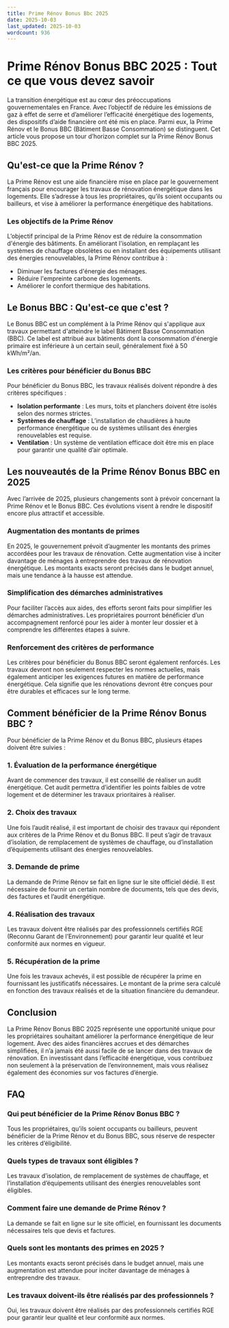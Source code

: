 ```yaml
---
title: Prime Rénov Bonus Bbc 2025
date: 2025-10-03
last_updated: 2025-10-03
wordcount: 936
---
```


# Prime Rénov Bonus BBC 2025 : Tout ce que vous devez savoir

La transition énergétique est au cœur des préoccupations gouvernementales en France. Avec l’objectif de réduire les émissions de gaz à effet de serre et d’améliorer l’efficacité énergétique des logements, des dispositifs d’aide financière ont été mis en place. Parmi eux, la Prime Rénov et le Bonus BBC (Bâtiment Basse Consommation) se distinguent. Cet article vous propose un tour d’horizon complet sur la Prime Rénov Bonus BBC 2025.

## Qu'est-ce que la Prime Rénov ?

La Prime Rénov est une aide financière mise en place par le gouvernement français pour encourager les travaux de rénovation énergétique dans les logements. Elle s’adresse à tous les propriétaires, qu’ils soient occupants ou bailleurs, et vise à améliorer la performance énergétique des habitations.

### Les objectifs de la Prime Rénov

L’objectif principal de la Prime Rénov est de réduire la consommation d'énergie des bâtiments. En améliorant l'isolation, en remplaçant les systèmes de chauffage obsolètes ou en installant des équipements utilisant des énergies renouvelables, la Prime Rénov contribue à :

- Diminuer les factures d'énergie des ménages.
- Réduire l'empreinte carbone des logements.
- Améliorer le confort thermique des habitations.

## Le Bonus BBC : Qu'est-ce que c'est ?

Le Bonus BBC est un complément à la Prime Rénov qui s'applique aux travaux permettant d'atteindre le label Bâtiment Basse Consommation (BBC). Ce label est attribué aux bâtiments dont la consommation d'énergie primaire est inférieure à un certain seuil, généralement fixé à 50 kWh/m²/an.

### Les critères pour bénéficier du Bonus BBC

Pour bénéficier du Bonus BBC, les travaux réalisés doivent répondre à des critères spécifiques :

- **Isolation performante** : Les murs, toits et planchers doivent être isolés selon des normes strictes.
- **Systèmes de chauffage** : L’installation de chaudières à haute performance énergétique ou de systèmes utilisant des énergies renouvelables est requise.
- **Ventilation** : Un système de ventilation efficace doit être mis en place pour garantir une qualité d’air optimale.

## Les nouveautés de la Prime Rénov Bonus BBC en 2025

Avec l’arrivée de 2025, plusieurs changements sont à prévoir concernant la Prime Rénov et le Bonus BBC. Ces évolutions visent à rendre le dispositif encore plus attractif et accessible.

### Augmentation des montants de primes

En 2025, le gouvernement prévoit d’augmenter les montants des primes accordées pour les travaux de rénovation. Cette augmentation vise à inciter davantage de ménages à entreprendre des travaux de rénovation énergétique. Les montants exacts seront précisés dans le budget annuel, mais une tendance à la hausse est attendue.

### Simplification des démarches administratives

Pour faciliter l’accès aux aides, des efforts seront faits pour simplifier les démarches administratives. Les propriétaires pourront bénéficier d’un accompagnement renforcé pour les aider à monter leur dossier et à comprendre les différentes étapes à suivre.

### Renforcement des critères de performance

Les critères pour bénéficier du Bonus BBC seront également renforcés. Les travaux devront non seulement respecter les normes actuelles, mais également anticiper les exigences futures en matière de performance énergétique. Cela signifie que les rénovations devront être conçues pour être durables et efficaces sur le long terme.

## Comment bénéficier de la Prime Rénov Bonus BBC ?

Pour bénéficier de la Prime Rénov et du Bonus BBC, plusieurs étapes doivent être suivies :

### 1. Évaluation de la performance énergétique

Avant de commencer des travaux, il est conseillé de réaliser un audit énergétique. Cet audit permettra d’identifier les points faibles de votre logement et de déterminer les travaux prioritaires à réaliser.

### 2. Choix des travaux

Une fois l’audit réalisé, il est important de choisir des travaux qui répondent aux critères de la Prime Rénov et du Bonus BBC. Il peut s’agir de travaux d’isolation, de remplacement de systèmes de chauffage, ou d’installation d’équipements utilisant des énergies renouvelables.

### 3. Demande de prime

La demande de Prime Rénov se fait en ligne sur le site officiel dédié. Il est nécessaire de fournir un certain nombre de documents, tels que des devis, des factures et l’audit énergétique.

### 4. Réalisation des travaux

Les travaux doivent être réalisés par des professionnels certifiés RGE (Reconnu Garant de l’Environnement) pour garantir leur qualité et leur conformité aux normes en vigueur.

### 5. Récupération de la prime

Une fois les travaux achevés, il est possible de récupérer la prime en fournissant les justificatifs nécessaires. Le montant de la prime sera calculé en fonction des travaux réalisés et de la situation financière du demandeur.

## Conclusion

La Prime Rénov Bonus BBC 2025 représente une opportunité unique pour les propriétaires souhaitant améliorer la performance énergétique de leur logement. Avec des aides financières accrues et des démarches simplifiées, il n’a jamais été aussi facile de se lancer dans des travaux de rénovation. En investissant dans l’efficacité énergétique, vous contribuez non seulement à la préservation de l’environnement, mais vous réalisez également des économies sur vos factures d’énergie.

## FAQ

### Qui peut bénéficier de la Prime Rénov Bonus BBC ?

Tous les propriétaires, qu’ils soient occupants ou bailleurs, peuvent bénéficier de la Prime Rénov et du Bonus BBC, sous réserve de respecter les critères d’éligibilité.

### Quels types de travaux sont éligibles ?

Les travaux d’isolation, de remplacement de systèmes de chauffage, et l’installation d’équipements utilisant des énergies renouvelables sont éligibles.

### Comment faire une demande de Prime Rénov ?

La demande se fait en ligne sur le site officiel, en fournissant les documents nécessaires tels que devis et factures.

### Quels sont les montants des primes en 2025 ?

Les montants exacts seront précisés dans le budget annuel, mais une augmentation est attendue pour inciter davantage de ménages à entreprendre des travaux.

### Les travaux doivent-ils être réalisés par des professionnels ?

Oui, les travaux doivent être réalisés par des professionnels certifiés RGE pour garantir leur qualité et leur conformité aux normes.